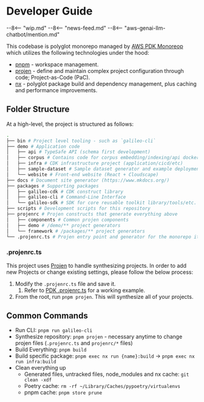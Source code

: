 # Developer Guide

--8<-- "wip.md"
--8<-- "news-feed.md"
--8<-- "aws-genai-llm-chatbot/mention.md"

This codebase is polyglot monorepo managed by [AWS PDK Monoreop](https://aws.github.io/aws-pdk/developer_guides/nx-monorepo/index.html) which utilizes the following technologies under the hood:

* [pnpm](https://pnpm.io) - workspace management.
* [projen](https://projen.io/) - define and maintain complex project configuration through code; Project-as-Code (PaC).
* [nx](https://nx.dev/) - polyglot package build and dependency management, plus caching and performance improvements.

## Folder Structure

At a high-level, the project is structured as follows:

```sh
.
├── bin # Project level tooling - such as `galileo-cli`
├── demo # Application code
│   ├── api # TypeSafe API (schema first development)
│   ├── corpus # Contains code for corpus embedding/indexing/api docker (semantic search ++)
│   ├── infra # CDK infrastructure project (application/cicd/etc)
│   ├── sample-dataset # Sample dataset generator and example deployment constructs
│   └── website # Front-end website (React + Cloudscape)
├── docs # Document site generator (https://www.mkdocs.org/)
├── packages # Supporting packages
│   ├── galileo-cdk # CDK construct library
│   ├── galileo-cli # Command-Line Interface
│   └── galileo-sdk # SDK for core reusable toolkit library/tools/etc.
├── scripts # Development scripts for this repository
├── projenrc # Projen constructs that generate everything above
│   ├── components # Common projen components
│   ├── demo # /demo/** project generators
│   └── framework # /packages/** project generators
└── .projenrc.ts # Projen entry point and generator for the monorepo itself
```

### .projenrc.ts

This project uses [Projen](https://github.com/projen/projen) to handle synthesizing projects. In order to add new Projects or change existing settings, please follow the below process:

1. Modify the `.projenrc.ts` file and save it.
   1. Refer to [PDK .projenrc.ts](https://github.com/aws/aws-pdk/blob/mainline/.projenrc.ts) for a working example.
2. From the root, run `pnpm projen`. This will synthesize all of your projects.

## Common Commands

* Run CLI: `pnpm run galileo-cli`
* Synthesize repository: `pnpm projen` - necessary anytime to change projen files (`.projenrc.ts` and `projenrc/*` files)
* Build Everything: `pnpm build`
* Build specific package: `pnpm exec nx run {name}:build` -> `pnpm exec nx run infra:build`
* Clean everything up
  * Generated files, untracked files, node_modules and nx cache: `git clean -xdf`
  * Poetry cache: `rm -rf ~/Library/Caches/pypoetry/virtualenvs`
  * pnpm cache: `pnpm store prune`
